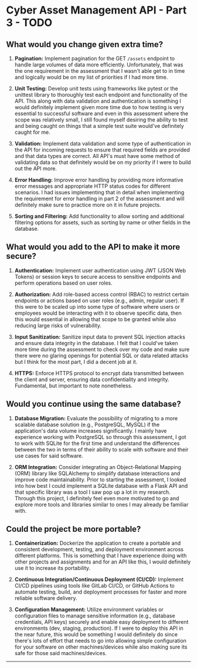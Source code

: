 # Cyber Asset Management API - Part 3 - TODO

## What would you change given extra time?

1. **Pagination:** Implement pagination for the GET `/assets` endpoint to handle large volumes of data more efficiently. Unfortunately, that was the one requirement in the assessment that I wasn't able get to in time and logically would be on my list of priorities if I had more time.

2. **Unit Testing:** Develop unit tests using frameworks like pytest or the unittest library to thoroughly test each endpoint and functionality of the API. This along with data validation and authentication is something I would definitely implement given more time due to how testing is very essential to successful software and even in this assessment where the scope was relatively small, I still found myself desiring the ability to test and being caught on things that a simple test suite would've definitely caught for me.

3. **Validation:** Implement data validation and some type of authentication in the API for incoming requests to ensure that required fields are provided and that data types are correct. All API's must have some method of validating data so that definitely would be on my priority if I were to build out the API more.

4. **Error Handling:** Improve error handling by providing more informative error messages and appropriate HTTP status codes for different scenarios. I had issues implementing that in detail when implementing the requirement for error handling in part 2 of the assessment and will definitely make sure to practice more on it in future projects.

5. **Sorting and Filtering:** Add functionality to allow sorting and additional filtering options for assets, such as sorting by name or other fields in the database.

## What would you add to the API to make it more secure?

1. **Authentication:** Implement user authentication using JWT (JSON Web Tokens) or session keys to secure access to sensitive endpoints and perform operations based on user roles.

2. **Authorization:** Add role-based access control (RBAC) to restrict certain endpoints or actions based on user roles (e.g., admin, regular user). If this were to be scaled up into some type of software where users or employees would be interacting with it to observe specific data, then this would essential in allowing that scope to be granted while also reducing large risks of vulnerability.

3. **Input Sanitization:** Sanitize input data to prevent SQL injection attacks and ensure data integrity in the database. I felt that I could've taken more time during the assessment to check over my code and make sure there were no glaring openings for potential SQL or data related attacks but I think for the most part, I did a decent job at it.

4. **HTTPS:** Enforce HTTPS protocol to encrypt data transmitted between the client and server, ensuring data confidentiality and integrity. Fundamental, but important to note nonetheless.

## Would you continue using the same database?

1. **Database Migration:** Evaluate the possibility of migrating to a more scalable database solution (e.g., PostgreSQL, MySQL) if the application's data volume increases significantly. I mainly have experience working with PostgreSQL so through this assessment, I got to work with SQLite for the first time and understand the differences between the two in terms of their ability to scale with software and their use cases for said software.   

2. **ORM Integration:** Consider integrating an Object-Relational Mapping (ORM) library like SQLAlchemy to simplify database interactions and improve code maintainability. Prior to starting the assessment, I looked into how best I could implement a SQLite database with a Flask API and that specific library was a tool I saw pop up a lot in my research. Through this project, I definitely feel even more motivated to go and explore more tools and libraries similar to ones I may already be familiar with.

##  Could the project be more portable?

1. **Containerization:** Dockerize the application to create a portable and consistent development, testing, and deployment environment across different platforms. This is something that I have experience doing with other projects and assignments and for an API like this, I would definitely use it to increase its portability.

2. **Continuous Integration/Continuous Deployment (CI/CD):** Implement CI/CD pipelines using tools like GitLab CI/CD, or GitHub Actions to automate testing, build, and deployment processes for faster and more reliable software delivery.

3. **Configuration Management:** Utilize environment variables or configuration files to manage sensitive information (e.g., database credentials, API keys) securely and enable easy deployment to different environments (dev, staging, production). If I were to deploy this API in the near future, this would be something I would definitely do since there's lots of effort that needs to go into allowing simple configuration for your software on other machines/devices while also making sure its safe for those said machines/devices.
---